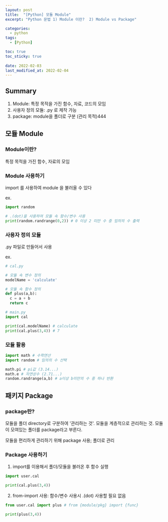 ```yaml
---
layout: post
title:  "[Python] 모듈 Module"
excerpt: "Python 문법 1) Module 이란?  2) Module vs Package"

categories:
  - python
tags:
  - [Python]

toc: true
toc_sticky: true
 
date: 2022-02-03
last_modified_at: 2022-02-04
---
```


## Summary
1) Module: 특정 목적을 가진 함수, 자료, 코드의 모임
2) 사용자 정의 모듈: .py 로 제작 가능
3) package: module을 폴더로 구분 (관리 목적)444

## 모듈 Module
### Module이란?
특정 목적을 가진 함수, 자료의 모임

### Module 사용하기
import 를 사용하여 module 을 불러올 수 있다

ex.
```python
import random

# .(dot)을 사용하여 모듈 속 함수/변수 사용
print(random.randrange(0,2)) # 0 이상 2 미만 수 중 임의의 수 출력
```

### 사용자 정의 모듈 
.py 파일로 만들어서 사용

ex.
```python
# cal.py

# 모듈 속 변수 정의
modelName = 'calculate' 

# 모듈 속 함수 정의
def plus(a,b):
  c = a + b
  return c
```

```python
# main.py
import cal

print(cal.modelName) # calculate
print(cal.plus(3,4)) # 7
```

### 모듈 활용
```python
import math # 수학연산 
import random # 임의의 수 선택

math.pi # pi값 (3.14...)
math.e # 자연상수 (2.71...)
random.randrange(a,b) # a이상 b미만의 수 중 하나 반환
```


## 패키지 Package
### package란?
모듈을 폴더 directory로 구분하여 '관리하는 것'. 모듈을 계층적으로 관리하는 것. 모듈이 모여있는 폴더를 package라고 부른다.

모듈을 편리하게 관리하기 위해 package 사용; 폴더로 관리


### Package 사용하기
1) import를 이용해서 폴더/모듈을 불러온 후 함수 실행
```python
import user.cal 

print(cal.plus(3,4))
```

2) from-import 사용: 함수/변수 사용시 .(dot) 사용할 필요 없음
``` python
from user.cal import plus # from {module/pkg} import {func}

print(plus(3,4))
```


